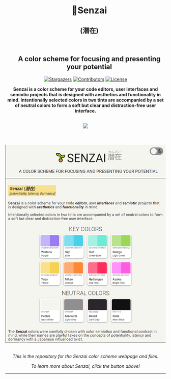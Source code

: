 <div id="user-content-toc">
  <ul align="center" style="list-style: none;">
    <summary>
      <h1>🌱Senzai</h1>
      <h2>(潜在)</h2>
      <br>
      <h2><b>A color scheme for focusing and presenting your potential</b></h2>
    </summary>
  </ul>
</div>

<div align="center">
  
[![Stargazers][stars-shield]][stars-url] [![Contributors][contributors-shield]][contributors-url] [![License][license-shield]][license-url] 

</div>

<div align="center">
<b>Senzai is a color scheme for your code editors, user interfaces and semiotic projects that is designed with aesthetics and functionality in mind. Intentionally selected colors in two tints are accompanied by a set of neutral colors to form a soft but clear and distraction-free user interface.</b>
</br></br>

<a href="https://lottehime.github.io/senzai-theme/"><img src="https://custom-icon-badges.demolab.com/badge/-CLICK_HERE_TO_CHECK_IT_OUT-68ba9f?colorA=2A262C&colorB=B9E48B&style=for-the-badge&logo=globe&logoColor=white" height="60"/></a>

</br></br>
<a href="https://lottehime.github.io/senzai-theme/"><img src="assets/ss01.png"/></a>
</br></br>

<i>This is the repository for the Senzai color scheme webpage and files.

To learn more about Senzai, click the button above!</i>


---



[contributors-shield]: https://img.shields.io/github/contributors/lottehime/senzai-theme.svg?colorA=2A262C&colorB=A5F2E3&style=for-the-badge
[contributors-url]: https://github.com/lottehime/senzai-theme/graphs/contributors

[stars-shield]: https://img.shields.io/github/stars/lottehime/senzai-theme.svg?colorA=2A262C&colorB=F9E18B&style=for-the-badge
[stars-url]: https://github.com/lottehime/senzai-theme/stargazers

[license-shield]: https://img.shields.io/github/license/lottehime/senzai-theme.svg?colorA=2A262C&colorB=80DFEF&style=for-the-badge
[license-url]: https://github.com/lottehime/senzai-theme/blob/master/LICENSE.txt

</div>
